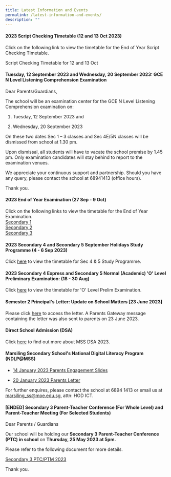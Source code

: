 ```yaml
---
title: Latest Information and Events
permalink: /latest-information-and-events/
description: ""
---
```

#### 2023 Script Checking Timetable (12 and 13 Oct 2023)

Click on the following link&nbsp;to view the timetable for the End of Year Script Checking Timetable.

Script Checking Timetable for 12 and 13 Oct

#### Tuesday, 12 September 2023 and Wednesday, 20 September 2023: GCE N Level Listening Comprehension Examination

Dear Parents/Guardians,

The school will be an examination center for the GCE N Level Listening Comprehension examination on:

1) Tuesday, 12 September 2023 and

2) Wednesday, 20 September 2023

On these two dates Sec 1 – 3 classes and Sec 4E/5N classes will be dismissed from school at 1.30 pm.

Upon dismissal, all students will have to vacate the school premise by 1.45 pm. Only examination candidates will stay behind to report to the examination venues.

We appreciate your continuous support and partnership. Should you have any query, please contact the school at 68941413 (office hours).

Thank you.

#### 2023 End of Year Examination (27 Sep - 9 Oct)

Click on the following links&nbsp;to view the timetable for the End of Year Examination.<br>
[Secondary 1](/files/2023%20sec%201%20end%20of%20year%20examination%20timetable%20v5.pdf)<br>
[Secondary 2](/files/2023%20sec%202%20end%20of%20year%20examination%20timetable%20v5.pdf)<br>
[Secondary 3](/files/2023%20sec%203%20end%20of%20year%20examination%20timetable%20v5.pdf)

####   2023 Secondary 4 and Secondary 5 September Holidays Study Programme (4 - 6 Sep 2023)

Click [here](/files/september%20holiday%20study%20programme%202023.pdf)&nbsp;to view the timetable for Sec 4 &amp; 5 Study Programme.

####   2023 Secondary 4 Express and Secondary 5 Normal (Academic) 'O' Level Preliminary Examination: (18 - 30 Aug)

Click&nbsp;[here](/files/2023%20o%20level%20prelim%20timetable.pdf)&nbsp;to view the timetable for 'O' Level Prelim Examination.


####   Semester 2 Principal's Letter: Update on School Matters [23 June 2023]

Please click [here](/files/Letters/letter-to-parents-23-june-2023.pdf) to access the letter. A Parents Gateway message containing the letter was also sent to parents on 23 June 2023.

####   Direct School Admission (DSA)

Click [here](https://marsilingsec.moe.edu.sg/dsa/) to find out more about MSS DSA 2023.


#### Marsiling Secondary School's National Digital Literacy Program (NDLP@MSS) 

* [14 January 2023 Parents Engagement Slides](/files/NDLP/14-Jan-2023-PLD-Parents-engagement.pdf)

* [20 January 2023 Parents Letter]()


For further enquires, please contact the school at 6894 1413 or email us at marsiling_ss@moe.edu.sg, attn: HOD ICT.



####   [ENDED] Secondary 3 Parent-Teacher Conference (For Whole Level) and Parent-Teacher Meeting (For Selected Students)

Dear Parents / Guardians

Our school will be holding our **Secondary 3 Parent-Teacher Conference (PTC) in school** on **Thursday, 25 May 2023 at 5pm.**

Please refer to the following document for more details.

[Secondary 3 PTC/PTM 2023](/files/sec3%20ptc_25%20may%202023.PDF)

Thank you.